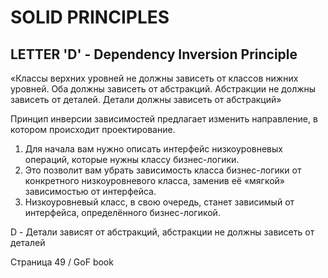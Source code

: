 # SOLID PRINCIPLES
## LETTER 'D' - Dependency Inversion Principle

«Классы верхних уровней не должны зависеть от классов нижних уровней. 
Оба должны зависеть от абстракций. Абстракции не должны зависеть от 
деталей. Детали должны зависеть от абстракций»

Принцип инверсии зависимостей предлагает изменить направление, в 
котором происходит проектирование.
1. Для начала вам нужно описать интерфейс низкоуровневых операций, 
которые нужны классу бизнес-логики.
2. Это позволит вам убрать зависимость класса бизнес-логики от 
конкретного низкоуровневого класса, заменив её «мягкой» зависимостью 
от интерфейса.
3. Низкоуровневый класс, в свою очередь, станет зависимый от интерфейса, 
определённого бизнес-логикой.

D - Детали зависят от абстракций, абстракции не должны зависеть от деталей

Страница 49 / GoF book


